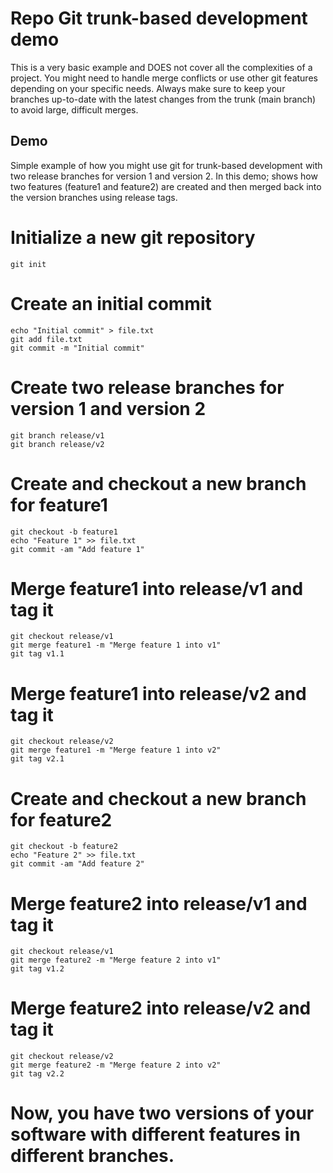 # Repo Git trunk-based development demo

This is a very basic example and DOES not cover all the complexities of a project. You might need to handle merge conflicts or use other git features depending on your specific needs. Always make sure to keep your branches up-to-date with the latest changes from the trunk (main branch) to avoid large, difficult merges.

## Demo

Simple example of how you might use git for trunk-based development with two release branches for version 1 and version 2. In this demo; shows how two features (feature1 and feature2) are created and then merged back into the version branches using release tags.

# Initialize a new git repository
```
git init
```
# Create an initial commit
```
echo "Initial commit" > file.txt
git add file.txt
git commit -m "Initial commit"
```

# Create two release branches for version 1 and version 2
```
git branch release/v1
git branch release/v2
```

# Create and checkout a new branch for feature1
```
git checkout -b feature1
echo "Feature 1" >> file.txt
git commit -am "Add feature 1"
```

# Merge feature1 into release/v1 and tag it
```
git checkout release/v1
git merge feature1 -m "Merge feature 1 into v1"
git tag v1.1
```

# Merge feature1 into release/v2 and tag it
```
git checkout release/v2
git merge feature1 -m "Merge feature 1 into v2"
git tag v2.1
```

# Create and checkout a new branch for feature2
```
git checkout -b feature2
echo "Feature 2" >> file.txt
git commit -am "Add feature 2"
```

# Merge feature2 into release/v1 and tag it
```
git checkout release/v1
git merge feature2 -m "Merge feature 2 into v1"
git tag v1.2
```

# Merge feature2 into release/v2 and tag it
```
git checkout release/v2
git merge feature2 -m "Merge feature 2 into v2"
git tag v2.2
```

# Now, you have two versions of your software with different features in different branches.